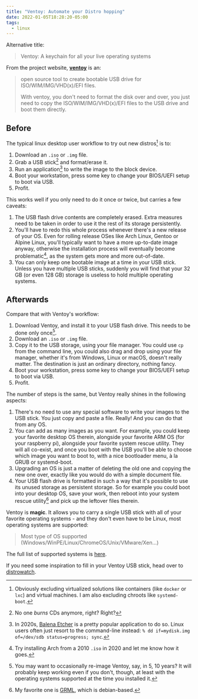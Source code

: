 ```yaml
---
title: "Ventoy: Automate your Distro hopping"
date: 2022-01-05T18:28:20-05:00
tags:
  - linux
---
```


Alternative title:

> Ventoy: A keychain for all your live operating systems

From the project website, [**ventoy**][ventoy] is an:

> open source tool to create bootable USB drive for ISO/WIM/IMG/VHD(x)/EFI files.
>
> With ventoy, you don't need to format the disk over and over, you just need to copy the ISO/WIM/IMG/VHD(x)/EFI files to the USB drive and boot them directly.

<!--more-->

## Before

The typical linux desktop user workflow to try out new distros[^vm] is to:

1. Download an `.iso` or `.img` file.
1. Grab a USB stick[^cd] and format/erase it.
1. Run an application[^app] to write the image to the block device.
1. Boot your workstation, press some key to change your BIOS/UEFI setup to boot via USB.
1. Profit.

This works well if you only need to do it once or twice, but carries a few caveats:

1. The USB flash drive contents are completely erased. Extra measures need to be taken in order to use it the rest of its storage persistently.
1. You'll have to redo this whole process whenever there's a new release of your OS. Even for rolling release OSes like Arch Linux, Gentoo or Alpine Linux, you'll typically want to have a more up-to-date image anyway, otherwise the installation process will eventually become problematic[^problematic], as the system gets more and more out-of-date.
1. You can only keep one bootable image at a time in your USB stick. Unless you have multiple USB sticks, suddenly you will find that your 32 GB (or even 128 GB) storage is useless to hold multiple operating systems.

## Afterwards

Compare that with Ventoy's workflow:

1. Download Ventoy, and install it to your USB flash drive. This needs to be done only once[^ventoyreimg].
1. Download an `.iso` or `.img` file.
1. Copy it to the USB storage, using your file manager. You could use `cp` from the command line, you could also drag and drop using your file manager, whether it's from Windows, Linux or macOS, doesn't really matter. The destination is just an ordinary directory, nothing fancy.
1. Boot your workstation, press some key to change your BIOS/UEFI setup to boot via USB.
1. Profit.

The number of steps is the same, but Ventoy really shines in the following aspects:

1. There's no need to use any special software to write your images to the USB stick. You just copy and paste a file. Really! And you can do that from any OS.
1. You can add as many images as you want. For example, you could keep your favorite desktop OS therein, alongside your favorite ARM OS (for your raspberry pi), alongside your favorite system rescue utility. They will all co-exist, and once you boot with the USB you'll be able to choose which image you want to boot to, with a nice bootloader menu, à la GRUB or systemd-boot.
1. Upgrading an OS is just a matter of deleting the old one and copying the new one over, exactly like you would do with a simple document file.
1. Your USB flash drive is formatted in such a way that it's possible to use its unused storage as persistent storage. So for example you could boot into your desktop OS, save your work, then reboot into your system rescue utility[^sysrescue] and pick up the leftover files therein.

Ventoy is **magic**. It allows you to carry a single USB stick with all of your favorite operating systems - and they don't even have to be Linux, most operating systems are supported:

> Most type of OS supported (Windows/WinPE/Linux/ChromeOS/Unix/VMware/Xen...)

The full list of supported systems is [here](https://www.ventoy.net/en/isolist.html).

If you need some inspiration to fill in your Ventoy USB stick, head over to [distrowatch](https://distrowatch.com/).


[ventoy]: https://www.ventoy.net/en/index.html

[^app]: In 2020s, [Balena Etcher](https://www.balena.io/etcher/) is a pretty popular application to do so. Linux users often just resort to the command-line instead: `% dd if=mydisk.img of=/dev/sdb status=progress; sync`.
[^cd]: No one _burns_ CDs anymore, right? Right?
[^problematic]: Try installing Arch from a 2010 `.iso` in 2020 and let me know how it goes.
[^vm]: Obviously excluding virtualized solutions like containers (like `docker` or `lxc`) and virtual machines. I am also excluding chroots like `systemd-boot`.
[^sysrescue]: My favorite one is [GRML](https://grml.org/), which is debian-based.
[^ventoyreimg]: You may want to occasionally re-image Ventoy, say, in 5, 10 years? It will probably keep working even if you don't, though, at least with the operating systems supported at the time you installed it.
